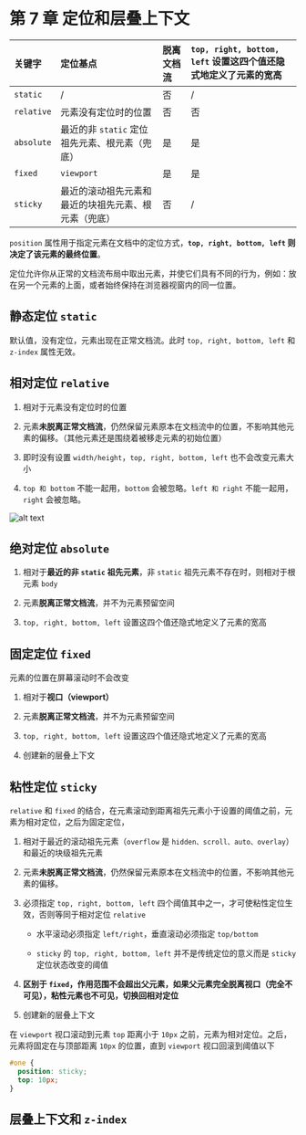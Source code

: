 # 第 7 章 定位和层叠上下文

| 关键字     | 定位基点                       | 脱离文档流 | `top, right, bottom, left` 设置这四个值还隐式地定义了元素的宽高 |
| :--------- | :----------------------------- | :--------- | :-------------------------------------------------------------- |
| `static`   | /                              | 否         | /                                                               |
| `relative` | 元素没有定位时的位置           | 否         | 否                                                              |
| `absolute` | 最近的非 `static` 定位祖先元素、根元素（兜底）| 是         | 是                                                              |
| `fixed`    | `viewport`                     | 是         | 是                                                              |
| `sticky`   | 最近的滚动祖先元素和最近的块祖先元素、根元素（兜底）| 否         | /                                                               |

`position` 属性用于指定元素在文档中的定位方式，**`top, right, bottom, left` 则决定了该元素的最终位置**。

定位允许你从正常的文档流布局中取出元素，并使它们具有不同的行为，例如：放在另一个元素的上面，或者始终保持在浏览器视窗内的同一位置。

## 静态定位 `static`

默认值，没有定位，元素出现在正常文档流。此时 `top, right, bottom, left` 和 `z-index` 属性无效。

## 相对定位 `relative`

1. 相对于元素没有定位时的位置

2. 元素**未脱离正常文档流**，仍然保留元素原本在文档流中的位置，不影响其他元素的偏移。（其他元素还是围绕着被移走元素的初始位置）

3. 即时没有设置 `width/height`，`top, right, bottom, left` 也不会改变元素大小

4. `top 和 bottom` 不能一起用，`bottom` 会被忽略。`left 和 right` 不能一起用，`right` 会被忽略。

![alt text](https://github.com/yaoshaohua/markdowndocs/blob/main/assets/css/7-4-1.png?raw=true)

## 绝对定位 `absolute`

1. 相对于**最近的非 `static` 祖先元素**，非 `static` 祖先元素不存在时，则相对于根元素 `body`

2. 元素**脱离正常文档流**，并不为元素预留空间

3. `top, right, bottom, left` 设置这四个值还隐式地定义了元素的宽高

## 固定定位 `fixed`

元素的位置在屏幕滚动时不会改变

1. 相对于**视口（viewport）**

2. 元素**脱离正常文档流**，并不为元素预留空间

3. `top, right, bottom, left` 设置这四个值还隐式地定义了元素的宽高

4. 创建新的层叠上下文

## 粘性定位 `sticky`

`relative` 和 `fixed` 的结合，在元素滚动到距离祖先元素小于设置的阈值之前，元素为相对定位，之后为固定定位，

1. 相对于最近的滚动祖先元素（`overflow` 是 `hidden、scroll、auto、overlay`）和最近的块级祖先元素

2. 元素**未脱离正常文档流**，仍然保留元素原本在文档流中的位置，不影响其他元素的偏移。

3. 必须指定 `top, right, bottom, left` 四个阈值其中之一，才可使粘性定位生效，否则等同于相对定位 `relative`

   - 水平滚动必须指定 `left/right`，垂直滚动必须指定 `top/bottom`

   - `sticky` 的 `top, right, bottom, left` 并不是传统定位的意义而是 `sticky` 定位状态改变的阈值

4. **区别于 `fixed`，作用范围不会超出父元素，如果父元素完全脱离视口（完全不可见），粘性元素也不可见，切换回相对定位**

5. 创建新的层叠上下文

在 `viewport` 视口滚动到元素 `top` 距离小于 `10px` 之前，元素为相对定位。之后，元素将固定在与顶部距离 `10px` 的位置，直到 `viewport` 视口回滚到阈值以下

```css
#one {
  position: sticky;
  top: 10px;
}
```

## 层叠上下文和 `z-index`

